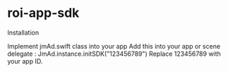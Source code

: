 # roi-app-sdk

Installation

Implement jmAd.swift class into your app
Add this into your app or scene delegate : JmAd.instance.initSDK("123456789")
Replace 123456789 with your app ID.





